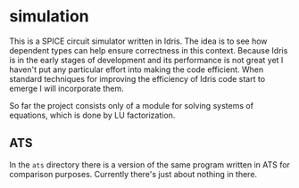 simulation
==========

This is a SPICE circuit simulator written in Idris. The idea is to see how
dependent types can help ensure correctness in this context. Because Idris is
in the early stages of development and its performance is not great yet I
haven't put any particular effort into making the code efficient. When standard
techniques for improving the efficiency of Idris code start to emerge I will
incorporate them.

So far the project consists only of a module for solving systems of equations,
which is done by LU factorization.

ATS
---

In the `ats` directory there is a version of the same program written in ATS
for comparison purposes. Currently there's just about nothing in there.
